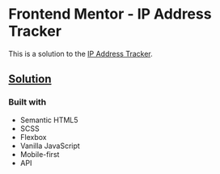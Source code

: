 # Frontend Mentor - IP Address Tracker

This is a solution to the [IP Address Tracker](https://www.frontendmentor.io/challenges/ip-address-tracker-I8-0yYAH0/hub/ip-address-tracker-2VUE-Hwj0n).

## [Solution]( https://haighgg.github.io/IPAddressTracker/)

### Built with

- Semantic HTML5
- SCSS
- Flexbox
- Vanilla JavaScript
- Mobile-first
- API
